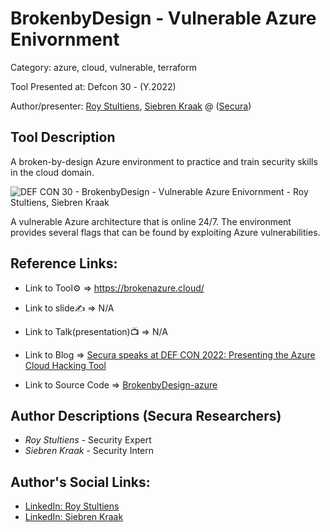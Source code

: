 #  BrokenbyDesign - Vulnerable Azure Enivornment

Category: azure, cloud, vulnerable, terraform

Tool Presented at: Defcon 30 - (Y.2022)

Author/presenter: [Roy Stultiens](#), [Siebren Kraak](#) @ ([Secura](https://www.secura.net/))

## Tool Description

 A broken-by-design Azure environment to practice and train security skills in the cloud domain. 

 ![DEF CON 30 - BrokenbyDesign - Vulnerable Azure Enivornment - Roy Stultiens, Siebren Kraak](<img width="759" alt="180998359-a17af967-84bc-4541-af75-06a1ea4e5927" src="https://github.com/INIT6Source/DefconArsenalTools/assets/39175560/95fa2df5-ecc1-4117-9a75-2cb4ae3d56c1">
)

 A vulnerable Azure architecture that is online 24/7. The environment provides several flags that can be found by exploiting Azure vulnerabilities.

 ## Reference Links:
- Link to Tool⚙️ => https://brokenazure.cloud/

- Link to slide✍️ => N/A

- Link to Talk(presentation)📺 => N/A

- Link to Blog => [Secura speaks at DEF CON 2022: Presenting the Azure Cloud Hacking Tool](https://www.secura.com/news/secura-at-def-con-2022)

- Link to Source Code => [BrokenbyDesign-azure](https://github.com/SecuraBV/brokenbydesign-azure)

## Author Descriptions (Secura Researchers)
- *Roy Stultiens* - Security Expert
- *Siebren Kraak* - Security Intern

## Author's Social Links:

- [LinkedIn: Roy Stultiens](https://www.linkedin.com/in/roystultiens/)
- [LinkedIn: Siebren Kraak](https://www.linkedin.com/in/siebrenkraak/)
